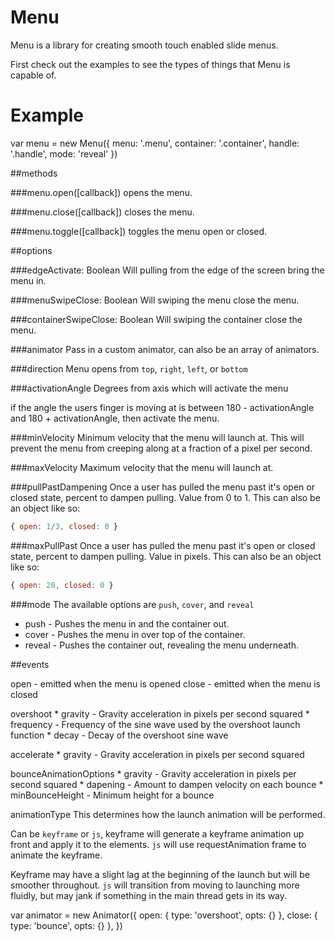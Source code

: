 # Menu

  Menu is a library for creating smooth touch enabled slide menus.

  First check out the examples to see the types of things that Menu is capable
of.

# Example

var menu = new Menu({
  menu: '.menu',
  container: '.container',
  handle: '.handle',
  mode: 'reveal'
})

##methods

###menu.open([callback])
  opens the menu.

###menu.close([callback])
  closes the menu.

###menu.toggle([callback])
  toggles the menu open or closed.

##options

###edgeActivate: Boolean
  Will pulling from the edge of the screen bring the menu in.

###menuSwipeClose: Boolean
  Will swiping the menu close the menu.

###containerSwipeClose: Boolean
  Will swiping the container close the menu.

###animator
  Pass in a custom animator, can also be an array of
animators.

###direction
  Menu opens from `top`, `right`, `left`, or `bottom`

###activationAngle
  Degrees from axis which will activate the menu 

  if the angle the users finger is moving at is between
180 - activationAngle and 180 + activationAngle, then
activate the menu.

###minVelocity
  Minimum velocity that the menu will launch at. This will prevent
  the menu from creeping along at a fraction of a pixel per second.

###maxVelocity
  Maximum velocity that the menu will launch at.

###pullPastDampening 
	Once a user has pulled the menu past it's open or closed state, 
percent to dampen pulling.  Value from 0 to 1.  This can also be 
an object like so:

```javascript
{ open: 1/3, closed: 0 }
```

###maxPullPast 
  Once a user has pulled the menu past it's open or closed state, 
percent to dampen pulling.  Value in pixels.  This can also be 
an object like so:

```javascript
{ open: 20, closed: 0 }
```

###mode
  The available options are `push`, `cover`, and `reveal`

  * push - Pushes the menu in and the container out.
  * cover - Pushes the menu in over top of the container.
  * reveal - Pushes the container out, revealing the menu underneath.

##events

open - emitted when the menu is opened
close - emitted when the menu is closed

overshoot
	* gravity - Gravity acceleration in pixels per second squared
	* frequency - Frequency of the sine wave used by the overshoot launch function
	* decay - Decay of the overshoot sine wave

accelerate
	* gravity - Gravity acceleration in pixels per second squared

bounceAnimationOptions
	* gravity - Gravity acceleration in pixels per second squared
	* dapening - Amount to dampen velocity on each bounce
	* minBounceHeight - Minimum height for a bounce

animationType
  This determines how the launch animation will be performed. 

  Can be `keyframe` or `js`, keyframe will generate a keyframe animation up front 
and apply it to the elements.  `js` will use requestAnimation frame to animate the
keyframe.  

  Keyframe may have a slight lag at the beginning of the launch but will be smoother
throughout.  `js` will transition from moving to launching more fluidly, but may
jank if something in the main thread gets in its way.

var animator = new Animator({
	open: {
	  type: 'overshoot',
	  opts: {}
	},
	close: {
	  type: 'bounce',
	  opts: {}
	}, 
})

